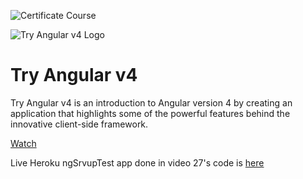 ![Certificate Course](https://www.udemy.com/certificate/UC-OUFZSU9X/)

![Try Angular v4 Logo](https://cfe2-static.s3-us-west-2.amazonaws.com/media/projects/try-angular-v4/images/share/try-angular-v4.png)
# Try Angular v4


Try Angular v4 is an introduction to Angular version 4 by creating an application that highlights some of the powerful features behind the innovative client-side framework.


[Watch](https://www.codingforentrepreneurs.com/projects/try-angular-v4/)

Live Heroku ngSrvupTest app done in video 27's code is [here](https://github.com/codingforentrepreneurs/Try-Angular-v4/tree/master/ngSrvupTestSrc)
